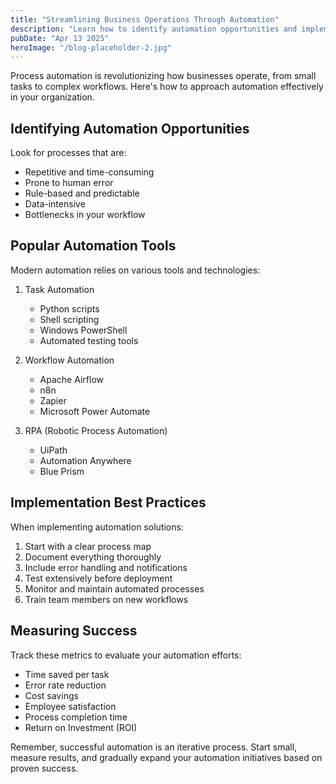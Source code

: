 ```yaml
---
title: "Streamlining Business Operations Through Automation"
description: "Learn how to identify automation opportunities and implement effective solutions to improve efficiency and reduce errors."
pubDate: "Apr 13 2025"
heroImage: "/blog-placeholder-2.jpg"
---
```


Process automation is revolutionizing how businesses operate, from small tasks to complex workflows. Here's how to approach automation effectively in your organization.

## Identifying Automation Opportunities

Look for processes that are:

- Repetitive and time-consuming
- Prone to human error
- Rule-based and predictable
- Data-intensive
- Bottlenecks in your workflow

## Popular Automation Tools

Modern automation relies on various tools and technologies:

1. Task Automation

   - Python scripts
   - Shell scripting
   - Windows PowerShell
   - Automated testing tools

2. Workflow Automation

   - Apache Airflow
   - n8n
   - Zapier
   - Microsoft Power Automate

3. RPA (Robotic Process Automation)
   - UiPath
   - Automation Anywhere
   - Blue Prism

## Implementation Best Practices

When implementing automation solutions:

1. Start with a clear process map
2. Document everything thoroughly
3. Include error handling and notifications
4. Test extensively before deployment
5. Monitor and maintain automated processes
6. Train team members on new workflows

## Measuring Success

Track these metrics to evaluate your automation efforts:

- Time saved per task
- Error rate reduction
- Cost savings
- Employee satisfaction
- Process completion time
- Return on Investment (ROI)

Remember, successful automation is an iterative process. Start small, measure results, and gradually expand your automation initiatives based on proven success.
